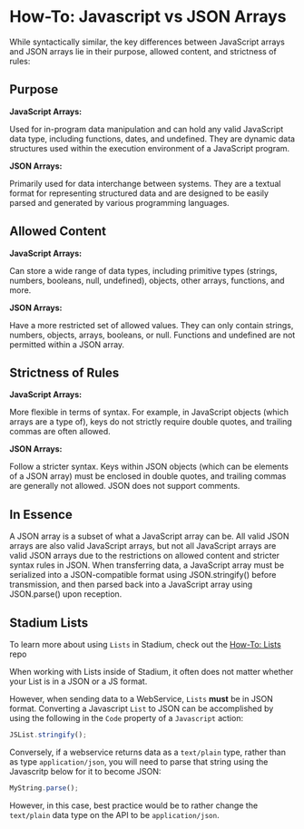 # How-To: Javascript vs JSON Arrays

While syntactically similar, the key differences between JavaScript arrays and JSON arrays lie in their purpose, allowed content, and strictness of rules:

## Purpose

**JavaScript Arrays:**

Used for in-program data manipulation and can hold any valid JavaScript data type, including functions, dates, and undefined. They are dynamic data structures used within the execution environment of a JavaScript program.

**JSON Arrays:**

Primarily used for data interchange between systems. They are a textual format for representing structured data and are designed to be easily parsed and generated by various programming languages.

## Allowed Content

**JavaScript Arrays:**

Can store a wide range of data types, including primitive types (strings, numbers, booleans, null, undefined), objects, other arrays, functions, and more.

**JSON Arrays:**

Have a more restricted set of allowed values. They can only contain strings, numbers, objects, arrays, booleans, or null. Functions and undefined are not permitted within a JSON array.

## Strictness of Rules

**JavaScript Arrays:**

More flexible in terms of syntax. For example, in JavaScript objects (which arrays are a type of), keys do not strictly require double quotes, and trailing commas are often allowed.

**JSON Arrays:**

Follow a stricter syntax. Keys within JSON objects (which can be elements of a JSON array) must be enclosed in double quotes, and trailing commas are generally not allowed. JSON does not support comments.

## In Essence

A JSON array is a subset of what a JavaScript array can be. All valid JSON arrays are also valid JavaScript arrays, but not all JavaScript arrays are valid JSON arrays due to the restrictions on allowed content and stricter syntax rules in JSON. When transferring data, a JavaScript array must be serialized into a JSON-compatible format using JSON.stringify() before transmission, and then parsed back into a JavaScript array using JSON.parse() upon reception.

## Stadium Lists

To learn more about using `Lists` in Stadium, check out the [How-To: Lists](github.com/stadium-software/howto-lists) repo

When working with Lists inside of Stadium, it often does not matter whether your List is in a JSON or a JS format. 

However, when sending data to a WebService, `Lists` **must** be in JSON format. Converting a Javascript `List` to JSON can be accomplished by using the following in the `Code` property of a `Javascript` action: 

```javascript
JSList.stringify();
```

Conversely, if a webservice returns data as a `text/plain` type, rather than as type `application/json`, you will need to parse that string using the Javascritp below for it to become JSON:

```javascript
MyString.parse();
```

However, in this case, best practice would be to rather change the `text/plain` data type on the API to be `application/json`. 
